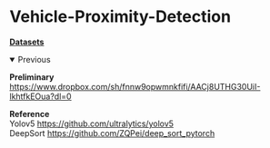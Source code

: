 # Vehicle-Proximity-Detection

[**Datasets**](https://www.dropbox.com/scl/fo/m92awm24eghe5vem413wh/h?dl=0&rlkey=fe5hex5xovvq8597tu4o4tkw9)

<details open>
<summary>Previous</summary>

**Preliminary**  
https://www.dropbox.com/sh/fnnw9opwmnkfifi/AACj8UTHG30UiI-lkhtfkEOua?dl=0

**Reference**  
Yolov5  https://github.com/ultralytics/yolov5  
DeepSort https://github.com/ZQPei/deep_sort_pytorch
</details>


